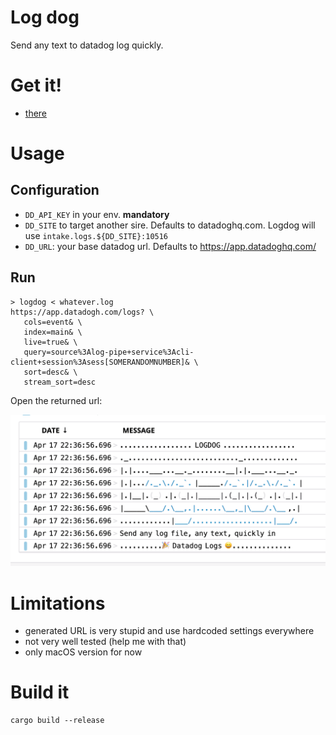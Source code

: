 # Log dog

Send any text to datadog log quickly.

# Get it!

- [there](https://github.com/octplane/logdog/releases)

# Usage

## Configuration

- `DD_API_KEY` in your env. **mandatory**
- `DD_SITE` to target another sire. Defaults to datadoghq.com. Logdog will use `intake.logs.${DD_SITE}:10516`
- `DD_URL`: your base datadog url. Defaults to https://app.datadoghq.com/

## Run

```shell
> logdog < whatever.log
https://app.datadogh.com/logs? \
   cols=event& \
   index=main& \
   live=true& \
   query=source%3Alog-pipe+service%3Acli-client+session%3Asess[SOMERANDOMNUMBER]& \
   sort=desc& \
   stream_sort=desc
```

Open the returned url:

![](logdog.png)

# Limitations

- generated URL is very stupid and use hardcoded settings everywhere
- not very well tested (help me with that)
- only macOS version for now

# Build it

```shell
cargo build --release
```


